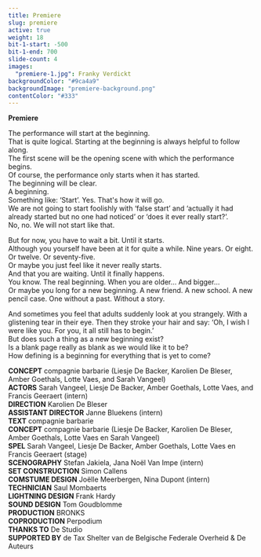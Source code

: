 ```yaml
---
title: Premiere
slug: premiere
active: true
weight: 18
bit-1-start: -500
bit-1-end: 700
slide-count: 4
images:
  "premiere-1.jpg": Franky Verdickt
backgroundColor: "#9ca4a9"
backgroundImage: "premiere-background.png"
contentColor: "#333"
---
```

**Premiere**<br>

The performance will start at the beginning.<br>
That is quite logical. Starting at the beginning is always helpful to follow along.<br>
The first scene will be the opening scene with which the performance begins.<br>
Of course, the performance only starts when it has started.<br>
The beginning will be clear.<br>
A beginning.<br>
Something like: ‘Start’. Yes. That's how it will go.<br>
We are not going to start foolishly with ‘false start’ and ‘actually it had already started but no one had noticed’ or ‘does it ever really start?’.<br>
No, no. We will not start like that.

But for now, you have to wait a bit. Until it starts.<br>
Although you yourself have been at it for quite a while. Nine years. Or eight. Or twelve. Or seventy-five.<br>
Or maybe you just feel like it never really starts.<br>
And that you are waiting. Until it finally happens.<br>
You know. The real beginning. When you are older… And bigger…<br>
Or maybe you long for a new beginning. A new friend. A new school. A new pencil case. One without a past. Without a story.

And sometimes you feel that adults suddenly look at you strangely. With a glistening tear in their eye. Then they stroke your hair and say: ‘Oh, I wish I were like you. For you, it all still has to begin.’<br>
But does such a thing as a new beginning exist?<br>
Is a blank page really as blank as we would like it to be?<br>
How defining is a beginning for everything that is yet to come?

**CONCEPT** compagnie barbarie (Liesje De Backer, Karolien De Bleser, Amber Goethals, Lotte Vaes, and Sarah Vangeel)<br>
**ACTORS** Sarah Vangeel, Liesje De Backer, Amber Goethals, Lotte Vaes, and Francis Geeraert (intern)<br>
**DIRECTION** Karolien De Bleser<br>
**ASSISTANT DIRECTOR** Janne Bluekens (intern)<br>
**TEXT** compagnie barbarie<br>
**CONCEPT** compagnie barbarie (Liesje De Backer, Karolien De Bleser, Amber Goethals, Lotte Vaes en Sarah Vangeel)<br>
**SPEL** Sarah Vangeel, Liesje De Backer, Amber Goethals, Lotte Vaes en Francis Geeraert (stage)<br>
**SCENOGRAPHY** Stefan Jakiela, Jana Noël Van Impe (intern)<br>
**SET CONSTRUCTION** Simon Callens<br>
**COMSTUME DESIGN** Joëlle Meerbergen, Nina Dupont (intern)<br>
**TECHNICIAN** Saul Mombaerts<br>
**LIGHTNING DESIGN** Frank Hardy<br>
**SOUND DESIGN** Tom Goudblomme<br>
**PRODUCTION** BRONKS<br>
**COPRODUCTION** Perpodium<br>
**THANKS TO** De Studio<br>
**SUPPORTED BY** de Tax Shelter van de Belgische Federale Overheid & De Auteurs
